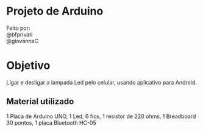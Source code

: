 # Projeto de Arduino

Feito por:   
@bfprivati  
@giovannaC

# Objetivo

Ligar e desligar a lampada Led pelo celular, usando aplicativo para Android.

## Material utilizado

1 Placa de Arduino UNO,
1 Led, 
6 fios, 
1 resistor de 220 ohms, 
1 Breadboard 30 pontos, 
1 placa Bluetooth HC-05
